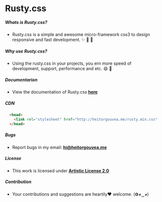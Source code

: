 
# Rusty.css

##### Whats is Rusty.css?

- Rusty.css is a simple and awesome micro-framework css3 to design responsive and fast development. :sparkles: :rocket: :dizzy:

##### Why use Rusty.css?

- Using the rusty.css in your projects, you ern more speed of development, support, performance and etc. :smile: :metal:

##### Documentarion

- View the documentation of Rusty.css [**here**](http://heitorgouvea.me/rsutycss) 

##### CDN
```html
  <head>
    <link rel="stylesheet" href="http://heitorgouvea.me/rusty.min.css" screen="media">
  </head>
  ```
##### Bugs

- Report bugs in my email: **hi@heitorgouvea.me**

##### License

- This work is licensed under [**Artistic License 2.0**](https://github.com/HeitorG/rusty.css/blob/master/LICENSE.md)

##### Contribution

- Your contributions and suggestions are heartily♥ welcome. (✿◕‿◕)
